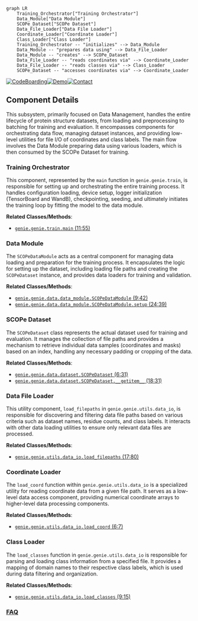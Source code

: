 ```mermaid
graph LR
    Training_Orchestrator["Training Orchestrator"]
    Data_Module["Data Module"]
    SCOPe_Dataset["SCOPe Dataset"]
    Data_File_Loader["Data File Loader"]
    Coordinate_Loader["Coordinate Loader"]
    Class_Loader["Class Loader"]
    Training_Orchestrator -- "initializes" --> Data_Module
    Data_Module -- "prepares data using" --> Data_File_Loader
    Data_Module -- "creates" --> SCOPe_Dataset
    Data_File_Loader -- "reads coordinates via" --> Coordinate_Loader
    Data_File_Loader -- "reads classes via" --> Class_Loader
    SCOPe_Dataset -- "accesses coordinates via" --> Coordinate_Loader
```
[![CodeBoarding](https://img.shields.io/badge/Generated%20by-CodeBoarding-9cf?style=flat-square)](https://github.com/CodeBoarding/GeneratedOnBoardings)[![Demo](https://img.shields.io/badge/Try%20our-Demo-blue?style=flat-square)](https://www.codeboarding.org/demo)[![Contact](https://img.shields.io/badge/Contact%20us%20-%20contact@codeboarding.org-lightgrey?style=flat-square)](mailto:contact@codeboarding.org)

## Component Details

This subsystem, primarily focused on Data Management, handles the entire lifecycle of protein structure datasets, from loading and preprocessing to batching for training and evaluation. It encompasses components for orchestrating data flow, managing dataset instances, and providing low-level utilities for file I/O of coordinates and class labels. The main flow involves the Data Module preparing data using various loaders, which is then consumed by the SCOPe Dataset for training.

### Training Orchestrator
This component, represented by the `main` function in `genie.genie.train`, is responsible for setting up and orchestrating the entire training process. It handles configuration loading, device setup, logger initialization (TensorBoard and WandB), checkpointing, seeding, and ultimately initiates the training loop by fitting the model to the data module.


**Related Classes/Methods**:

- <a href="https://github.com/aqlaboratory/genie/blob/master/genie/train.py#L11-L55" target="_blank" rel="noopener noreferrer">`genie.genie.train.main` (11:55)</a>


### Data Module
The `SCOPeDataModule` acts as a central component for managing data loading and preparation for the training process. It encapsulates the logic for setting up the dataset, including loading file paths and creating the `SCOPeDataset` instance, and provides data loaders for training and validation.


**Related Classes/Methods**:

- <a href="https://github.com/aqlaboratory/genie/blob/master/genie/data/data_module.py#L9-L42" target="_blank" rel="noopener noreferrer">`genie.genie.data.data_module.SCOPeDataModule` (9:42)</a>
- <a href="https://github.com/aqlaboratory/genie/blob/master/genie/data/data_module.py#L24-L39" target="_blank" rel="noopener noreferrer">`genie.genie.data.data_module.SCOPeDataModule.setup` (24:39)</a>


### SCOPe Dataset
The `SCOPeDataset` class represents the actual dataset used for training and evaluation. It manages the collection of file paths and provides a mechanism to retrieve individual data samples (coordinates and masks) based on an index, handling any necessary padding or cropping of the data.


**Related Classes/Methods**:

- <a href="https://github.com/aqlaboratory/genie/blob/master/genie/data/dataset.py#L6-L31" target="_blank" rel="noopener noreferrer">`genie.genie.data.dataset.SCOPeDataset` (6:31)</a>
- <a href="https://github.com/aqlaboratory/genie/blob/master/genie/data/dataset.py#L18-L31" target="_blank" rel="noopener noreferrer">`genie.genie.data.dataset.SCOPeDataset.__getitem__` (18:31)</a>


### Data File Loader
This utility component, `load_filepaths` in `genie.genie.utils.data_io`, is responsible for discovering and filtering data file paths based on various criteria such as dataset names, residue counts, and class labels. It interacts with other data loading utilities to ensure only relevant data files are processed.


**Related Classes/Methods**:

- <a href="https://github.com/aqlaboratory/genie/blob/master/genie/utils/data_io.py#L17-L80" target="_blank" rel="noopener noreferrer">`genie.genie.utils.data_io.load_filepaths` (17:80)</a>


### Coordinate Loader
The `load_coord` function within `genie.genie.utils.data_io` is a specialized utility for reading coordinate data from a given file path. It serves as a low-level data access component, providing numerical coordinate arrays to higher-level data processing components.


**Related Classes/Methods**:

- <a href="https://github.com/aqlaboratory/genie/blob/master/genie/utils/data_io.py#L6-L7" target="_blank" rel="noopener noreferrer">`genie.genie.utils.data_io.load_coord` (6:7)</a>


### Class Loader
The `load_classes` function in `genie.genie.utils.data_io` is responsible for parsing and loading class information from a specified file. It provides a mapping of domain names to their respective class labels, which is used during data filtering and organization.


**Related Classes/Methods**:

- <a href="https://github.com/aqlaboratory/genie/blob/master/genie/utils/data_io.py#L9-L15" target="_blank" rel="noopener noreferrer">`genie.genie.utils.data_io.load_classes` (9:15)</a>




### [FAQ](https://github.com/CodeBoarding/GeneratedOnBoardings/tree/main?tab=readme-ov-file#faq)